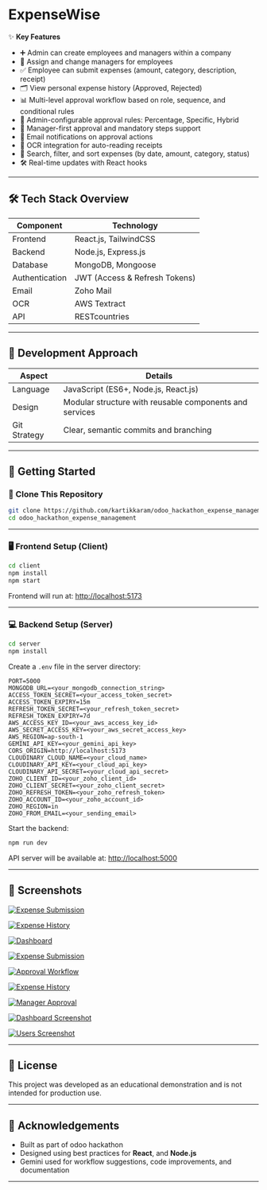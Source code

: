 # ExpenseWise

✨ **Key Features**

- ➕ Admin can create employees and managers within a company
- 🔄 Assign and change managers for employees
- ✅ Employee can submit expenses (amount, category, description, receipt)
- 🗂 View personal expense history (Approved, Rejected)
- 📊 Multi-level approval workflow based on role, sequence, and conditional rules
- 💼 Admin-configurable approval rules: Percentage, Specific, Hybrid
- 🧠 Manager-first approval and mandatory steps support
- 📧 Email notifications on approval actions
- 🧾 OCR integration for auto-reading receipts
- 🔎 Search, filter, and sort expenses (by date, amount, category, status)
- 🛠 Real-time updates with React hooks
---

## 🛠 Tech Stack Overview

| Component      | Technology                        |
| -------------- | --------------------------------- |
| Frontend       | React.js, TailwindCSS             |
| Backend        | Node.js, Express.js               |
| Database       | MongoDB, Mongoose                 |
| Authentication | JWT (Access & Refresh Tokens)     |
| Email          | Zoho Mail                         |
| OCR            | AWS Textract                      |
| API            | RESTcountries                     |

---

## 🔧 Development Approach

| Aspect       | Details                                                                |
| ------------ | ---------------------------------------------------------------------- |
| Language     | JavaScript (ES6+, Node.js, React.js)                                   |
| Design       | Modular structure with reusable components and services                |
| Git Strategy | Clear, semantic commits and branching                                  |

---

## 🚀 Getting Started

### 📁 Clone This Repository

```bash
git clone https://github.com/kartikkaram/odoo_hackathon_expense_management.git
cd odoo_hackathon_expense_management
```

---

### 🖥 Frontend Setup (Client)

```bash
cd client
npm install
npm start
```

Frontend will run at: [http://localhost:5173](http://localhost:5173)

---

### 💻 Backend Setup (Server)

```bash
cd server
npm install
```

Create a `.env` file in the server directory:

```env
PORT=5000
MONGODB_URL=<your_mongodb_connection_string>
ACCESS_TOKEN_SECRET=<your_access_token_secret>
ACCESS_TOKEN_EXPIRY=15m
REFRESH_TOKEN_SECRET=<your_refresh_token_secret>
REFRESH_TOKEN_EXPIRY=7d
AWS_ACCESS_KEY_ID=<your_aws_access_key_id>
AWS_SECRET_ACCESS_KEY=<your_aws_secret_access_key>
AWS_REGION=ap-south-1
GEMINI_API_KEY=<your_gemini_api_key>
CORS_ORIGIN=http://localhost:5173
CLOUDINARY_CLOUD_NAME=<your_cloud_name>
CLOUDINARY_API_KEY=<your_cloud_api_key>
CLOUDINARY_API_SECRET=<your_cloud_api_secret>
ZOHO_CLIENT_ID=<your_zoho_client_id>
ZOHO_CLIENT_SECRET=<your_zoho_client_secret>
ZOHO_REFRESH_TOKEN=<your_zoho_refresh_token>
ZOHO_ACCOUNT_ID=<your_zoho_account_id>
ZOHO_REGION=in
ZOHO_FROM_EMAIL=<your_sending_email>
```

Start the backend:

```bash
npm run dev
```

API server will be available at: [http://localhost:5000](http://localhost:5000)

---

## 📸 Screenshots


[![Expense Submission](https://i.ibb.co/cSTqdDrN/Screenshot-2025-10-04-182840.png)](https://ibb.co/S4vSpR3K)


[![Expense History](https://i.ibb.co/LXVCVX7n/Screenshot-2025-10-04-182817.png)](https://ibb.co/Pvq5qvHw)

 
[![Dashboard](https://i.ibb.co/xSCfK3n6/Screenshot-2025-10-04-181537.png)](https://ibb.co/JRByWCYH)

 
[![Expense Submission](https://i.ibb.co/fGL1Cw3J/Screenshot-2025-10-04-181407.png)](https://ibb.co/jZs6LXCt)


[![Approval Workflow](https://i.ibb.co/3YT5kqBL/Screenshot-2025-10-04-181351.png)](https://ibb.co/TqwDrSmF)


[![Expense History](https://i.ibb.co/mCJKvwdB/Screenshot-2025-10-04-181339.png)](https://ibb.co/27qr8QR6)

 
[![Manager Approval](https://i.ibb.co/NgRsChBt/Screenshot-2025-10-04-181311.png)](https://ibb.co/zWdrxcvQ)


[![Dashboard Screenshot](https://i.ibb.co/bMRGYpYW/Screenshot-2025-10-04-181240.png)](https://ibb.co/B5KYv8vz)


[![Users Screenshot](https://i.ibb.co/tpZXYRpR/Screenshot-2025-10-04-181217.png)](https://ibb.co/RThyQ8T8)


---

## 📄 License

This project was developed as an educational demonstration and is not intended for production use.

---

## 🙏 Acknowledgements

* Built as part of odoo hackathon
* Designed using best practices for **React**, and **Node.js**
* Gemini used for workflow suggestions, code improvements, and documentation

---
